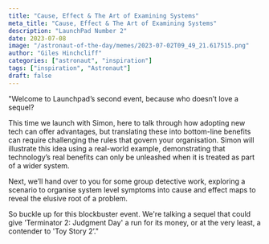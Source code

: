 ```yaml
---
title: "Cause, Effect & The Art of Examining Systems"
meta_title: "Cause, Effect & The Art of Examining Systems"
description: "LaunchPad Number 2"
date: 2023-07-08
image: "/astronaut-of-the-day/memes/2023-07-02T09_49_21.617515.png"
author: "Giles Hinchcliff"
categories: ["astronaut", "inspiration"]
tags: ["inspiration", "Astronaut"]
draft: false
---
```

"Welcome to Launchpad’s second event, because who doesn’t love a sequel?

This time we launch with Simon, here to talk through how adopting new tech can offer advantages, but translating these into bottom-line benefits can require challenging the rules that govern your organisation. Simon will illustrate this idea using a real-world example, demonstrating that technology’s real benefits can only be unleashed when it is treated as part of a wider system.

Next, we’ll hand over to you for some group detective work, exploring a scenario to organise system level symptoms into cause and effect maps to reveal the elusive root of a problem.

So buckle up for this blockbuster event. We're talking a sequel that could give 'Terminator 2: Judgment Day' a run for its money, or at the very least, a contender to 'Toy Story 2’."